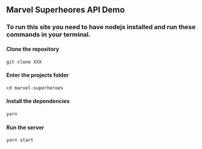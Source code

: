 ## Marvel Superheores API Demo

### To run this site you need to have nodejs installed and run these commands in your terminal.

#### Clone the repository

    git clone XXX

#### Enter the projects folder

    cd marvel-superheroes

#### Install the dependencies

    yarn

#### Run the server

    yarn start
